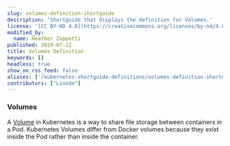 ```yaml
---
slug: volumes-definition-shortguide
description: 'Shortguide that displays the definition for Volumes.'
license: '[CC BY-ND 4.0](https://creativecommons.org/licenses/by-nd/4.0)'
modified_by:
  name: Heather Zoppetti
published: 2019-07-12
title: Volumes Definition
keywords: []
headless: true
show_on_rss_feed: false
aliases: ['/kubernetes-shortguide-definitions/volumes-definition-shortguide/']
contributors: ["Linode"]
---
```


### Volumes

A [Volume](https://kubernetes.io/docs/concepts/storage/volumes/) in Kubernetes is a way to share file storage between containers in a Pod. Kubernetes Volumes differ from Docker volumes because they exist inside the Pod rather than inside the container.
